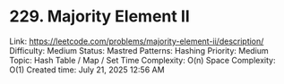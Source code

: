 # 229. Majority Element II

Link: https://leetcode.com/problems/majority-element-ii/description/
Difficulty: Medium
Status: Mastred
Patterns: Hashing
Priority: Medium
Topic: Hash Table / Map / Set
Time Complexity: O(n)
Space Complexity: O(1)
Created time: July 21, 2025 12:56 AM